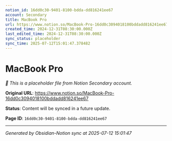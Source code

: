 ```yaml
---
notion_id: 16dd0c30-9401-8100-bdda-dd816241ee67
account: Secondary
title: MacBook Pro
url: https://www.notion.so/MacBook-Pro-16dd0c3094018100bddadd816241ee67
created_time: 2024-12-31T08:30:00.000Z
last_edited_time: 2024-12-31T08:30:00.000Z
sync_status: placeholder
sync_time: 2025-07-12T15:01:47.378482
---
```


# MacBook Pro

*🔄 This is a placeholder file from Notion Secondary account.*

**Original URL**: https://www.notion.so/MacBook-Pro-16dd0c3094018100bddadd816241ee67

**Status**: Content will be synced in a future update.

**Page ID**: `16dd0c30-9401-8100-bdda-dd816241ee67`

---

*Generated by Obsidian-Notion sync at 2025-07-12 15:01:47*
